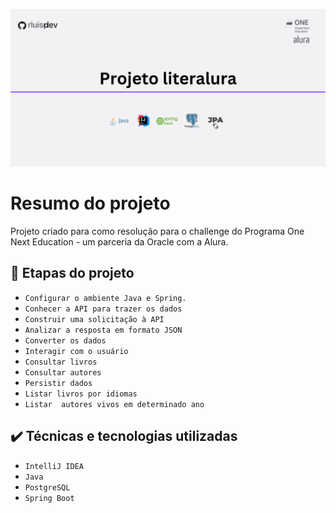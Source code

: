 ![Template rluipdev](Template/rluispdev.png)
 # Resumo do projeto
Projeto  criado para como resolução para o challenge do Programa One Next Education - um parceria da Oracle com a Alura.

## 🔨 Etapas do projeto
- `Configurar o ambiente Java e Spring.`   
- `Conhecer a API para trazer os dados` 
- `Construir uma solicitação à API`
- `Analizar a resposta em formato JSON`
- `Converter os dados`
- `Interagir com o usuário`
- `Consultar livros`
- `Consultar autores`
- `Persistir dados`
- `Listar livros por idiomas`
- `Listar  autores vivos em determinado ano`
 
## ✔️ Técnicas e tecnologias utilizadas

- ``IntelliJ IDEA``
- ``Java``
- ``PostgreSQL``
- ``Spring Boot``
 
